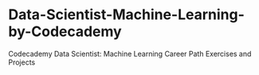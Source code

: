 # Data-Scientist-Machine-Learning-by-Codecademy
Codecademy Data Scientist: Machine Learning Career Path Exercises and Projects
